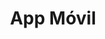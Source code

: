 ---
title: "App Móvil"
description: "Desarrollo de aplicaciones móviles con Flutter o React Native."
price: 2000
maintenance: 150
image: "/img/ben-kolde-bs2Ba7t69mM-unsplash.jpg"
characteristics: "Aplicación nativa con soporte Android/iOS."
tags: ["móvil", "app", "nativa"]
serviceType: "app_mobile"
complexityLevel: "high"
created: 2025-01-08T04:05:55.008Z
updated: 2025-01-08T04:05:55.008Z
active: false
---